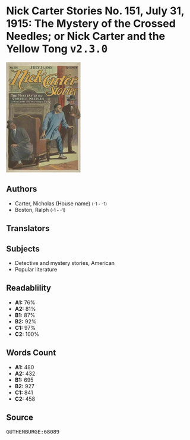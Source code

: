 # Nick Carter Stories No. 151, July 31, 1915: The Mystery of the Crossed Needles; or Nick Carter and the Yellow Tong <kbd>v2.3.0</kbd>

![](./cover.medium.jpg "")

## Authors


 - Carter, Nicholas (House name) <small>(-1 - -1)</small>
 - Boston, Ralph <small>(-1 - -1)</small>

## Translators



## Subjects


 - Detective and mystery stories, American
 - Popular literature

## Readablility


 - **A1:** 76%
 - **A2:** 81%
 - **B1:** 87%
 - **B2:** 92%
 - **C1:** 97%
 - **C2:** 100%

## Words Count


 - **A1:** 480
 - **A2:** 432
 - **B1:** 695
 - **B2:** 927
 - **C1:** 841
 - **C2:** 458

## Source


<kbd>GUTHENBURGE:68089</kbd>
